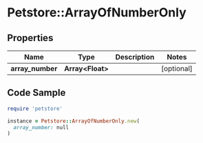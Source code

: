 # Petstore::ArrayOfNumberOnly

## Properties

| Name | Type | Description | Notes |
| ---- | ---- | ----------- | ----- |
| **array_number** | **Array&lt;Float&gt;** |  | [optional] |

## Code Sample

```ruby
require 'petstore'

instance = Petstore::ArrayOfNumberOnly.new(
  array_number: null
)
```

